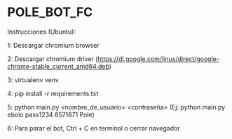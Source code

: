 # POLE_BOT_FC

Instrucciones (Ubuntu):

1: Descargar chromium browser

2: Descargar chromium driver (https://dl.google.com/linux/direct/google-chrome-stable_current_amd64.deb)

3: virtualenv venv

4: pip install -r requirements.txt

5: python main.py <nombre_de_usuario> <contraseña> <id de hilo> <mensaje de pole> (Ej: python main.py ebolo pass1234 8571871 Pole)

6: Para parar el bot, Ctrl + C en terminal o cerrar navegador
